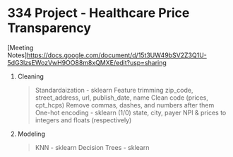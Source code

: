 # 334 Project - Healthcare Price Transparency

[Meeting Notes]https://docs.google.com/document/d/15t3UW49bSV2Z3Q1U-5dG3lzsEWozVwH9OO88m8xQMXE/edit?usp=sharing

1. Cleaning
   > Standardaization - sklearn
   > Feature trimming
     zip_code, street_address, url, publish_date, name
   > Clean code (prices, cpt_hcps)
     Remove commas, dashes, and numbers after them
   > One-hot encoding - sklearn
     (1/0) state, city, payer
   > NPI & prices to integers and floats (respectively)
3. Modeling
   > KNN - sklearn
   > Decision Trees - sklearn
   
